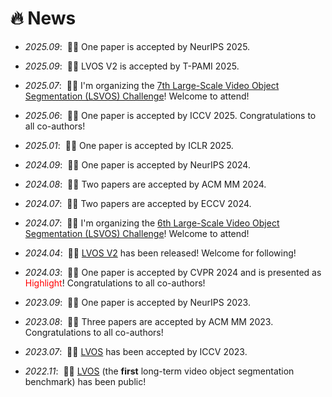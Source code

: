 # 🔥 News
- _2025.09_: &nbsp;🎉🎉 One paper is accepted by NeurIPS 2025.

- _2025.09_: &nbsp;🎉🎉 LVOS V2 is accepted by T-PAMI 2025.

- _2025.07_: &nbsp;🎉🎉 I'm organizing the [7th Large-Scale Video Object Segmentation (LSVOS) Challenge](https://lsvos.github.io)! Welcome to attend!

- _2025.06_: &nbsp;🎉🎉 One paper is accepted by ICCV 2025. Congratulations to all co-authors!

- _2025.01_: &nbsp;🎉🎉 One paper is accepted by ICLR 2025.

- _2024.09_: &nbsp;🎉🎉 One paper is accepted by NeurIPS 2024.

- _2024.08_: &nbsp;🎉🎉 Two papers are accepted by ACM MM 2024.

- _2024.07_: &nbsp;🎉🎉 Two papers are accepted by ECCV 2024.

- _2024.07_: &nbsp;🎉🎉 I'm organizing the [6th Large-Scale Video Object Segmentation (LSVOS) Challenge](https://lsvos.github.io)! Welcome to attend!

- _2024.04_: &nbsp;🎉🎉 [LVOS V2](https://arxiv.org/abs/2404.19326) has been released! Welcome for following!

- _2024.03_: &nbsp;🎉🎉 One paper is accepted by CVPR 2024 and is presented as <span style="color:red">Highlight</span>! Congratulations to all co-authors!

- _2023.09_: &nbsp;🎉🎉 One paper is accepted by NeurIPS 2023.

- _2023.08_: &nbsp;🎉🎉 Three papers are accepted by ACM MM 2023. Congratulations to all co-authors!

- _2023.07_: &nbsp;🎉🎉 [LVOS](https://arxiv.org/abs/2211.10181) has been accepted by ICCV 2023.

- _2022.11_: &nbsp;🎉🎉 [LVOS](https://arxiv.org/abs/2211.10181) (the **first** long-term video object segmentation benchmark) has been public!
